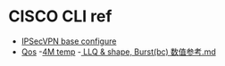 # CISCO CLI ref


 - [IPSecVPN base configure](https://github.com/networkcook/cisco_cli/blob/main/cli/IPSecVPN.md)
 - [Qos](https://github.com/networkcook/cisco_cli/tree/main/cli/Qos)
 -[4M temp](https://github.com/networkcook/cisco_cli/blob/main/cli/Qos/4M.md)
 -[ LLQ & shape, Burst(bc) 数值参考.md](https://github.com/networkcook/cisco_cli/blob/main/cli/Qos/LLQ%20%26%20shape%2C%20Burst(bc)%20%E6%95%B0%E5%80%BC%E5%8F%82%E8%80%83.md)
